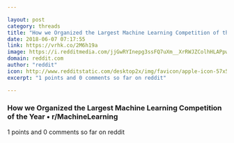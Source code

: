 ```yaml
---

layout: post
category: threads
title: "How we Organized the Largest Machine Learning Competition of the Year"
date: 2018-06-07 07:17:55
link: https://vrhk.co/2M6h19a
image: https://i.redditmedia.com/jjGwRYInepg3ssFQ7uXm__XrRWJZColhHLAPpwucjR0.jpg?w=320&s=05a7e67a770299aad6e6ede9173d3354
domain: reddit.com
author: "reddit"
icon: http://www.redditstatic.com/desktop2x/img/favicon/apple-icon-57x57.png
excerpt: "1 points and 0 comments so far on reddit"

---
```


### How we Organized the Largest Machine Learning Competition of the Year • r/MachineLearning

1 points and 0 comments so far on reddit